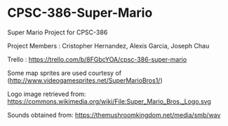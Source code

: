 # CPSC-386-Super-Mario
Super Mario Project for CPSC-386

Project Members : Cristopher Hernandez, Alexis Garcia, Joseph Chau

Trello : https://trello.com/b/8FGbcYOA/cpsc-386-super-mario

Some map sprites are used courtesy of (http://www.videogamesprites.net/SuperMarioBros1/)

Logo image retrieved from: https://commons.wikimedia.org/wiki/File:Super_Mario_Bros._Logo.svg

Sounds obtained from: https://themushroomkingdom.net/media/smb/wav
